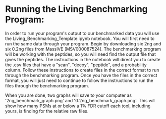 # Running the Living Benchmarking Program:

In order to run your program's output to our benchmarked data you will use the Living_Benchmarking_Template.ipynb notebook.
You will first need to run the same data through your program. Begin by downloading six 2ng and six 0.2ng files from MassIVE (MSV000087524). The benchmarking program will be working with the peptides, so you will need find the output file that gives the peptides. The instructions in the notebook will direct you to create the .csv files that have a "scan", "decoy", "peptide", and a probability column. Follow these instructions to create files in the correct format to run through the benchmarking program. Once you have the files in the correct format, you will just need to continue to follow the instructions to run the files through the benchmarking program. 

When you are done, two graphs will save to your computer as '2ng_benchmark_graph.png' and '0.2ng_benchmark_graph.png'. This will show how many PSMs at or below a 1% FDR cutoff each tool, including yours, is finding for the relative raw files.
